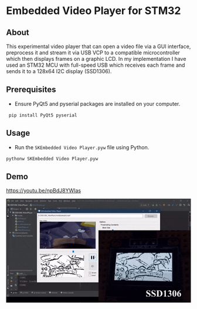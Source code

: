 # Embedded Video Player for STM32

## About
This experimental video player that can open a video file via a GUI interface, preprocess it and stream it via USB VCP to a compatible microcontroller which then displays frames on a graphic LCD. In my implementation I have used an STM32 MCU with full-speed USB which receives each frame and sends it to a 128x64 I2C display (SSD1306).


## Prerequisites

- Ensure PyQt5 and pyserial packages are installed on your computer.
```
 pip install PyQt5 pyserial
 ```

## Usage

- Run the ```SKEmbedded Video Player.pyw```
file using Python.

```
pythonw SKEmbedded Video Player.pyw
```

 ## Demo 

 https://youtu.be/npBdJ8YWIas

![](demo.gif)